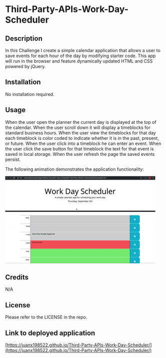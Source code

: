 # Third-Party-APIs-Work-Day-Scheduler

## Description

In this Challenge I create a simple calendar application that allows a user to save events for each hour of the day by modifying starter code. This app will run in the browser and feature dynamically updated HTML and CSS powered by jQuery.

## Installation

No installation required.

## Usage

When the user open the planner the current day is displayed at the top of the calendar.
When the user scroll down it will display a timeblocks for standard business hours.
When the user view the timeblocks for that day each timeblock is color coded to indicate whether it is in the past, present, or future.
When the user click into a timeblock he can enter an event.
When the user click the save button for that timeblock the text for that event is saved in local storage.
When the user refresh the page the saved events persist.

The following animation demonstrates the application functionality:


![A user clicks on slots on the color-coded calendar and edits the events.](./Assets/05-third-party-apis-homework-demo.gif)

## Credits

N/A

## License
Please refer to the LICENSE in the repo.

## Link to deployed application 
[https://juanx198522.github.io/Third-Party-APIs-Work-Day-Scheduler/](https://juanx198522.github.io/Third-Party-APIs-Work-Day-Scheduler/)